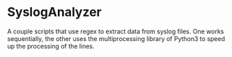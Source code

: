 # SyslogAnalyzer
A couple scripts that use regex to extract data from syslog files. One works sequentially, the other uses the multiprocessing library of Python3 to speed up the processing of the lines.